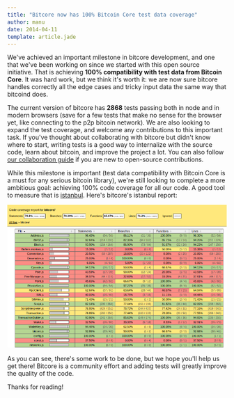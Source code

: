 ```yaml
---
title: "Bitcore now has 100% Bitcoin Core test data coverage"
author: manu
date: 2014-04-11
template: article.jade
---
```



We've achieved an important milestone in bitcore development, 
and one that we've been working on since we started with this open source initiative. 
That is achieving **100% compatibility with test data from Bitcoin
Core**. It was hard work, but we think it's worth it: we are now sure 
bitcore handles correctly all the edge cases and tricky input data
the same way that bitcoind does. 

The current version of bitcore has **2868** tests passing both in node
and in modern browsers (save for a few tests that make no sense for
the browser yet, like connecting to the p2p bitcoin network). We are
also looking to expand the test coverage, and welcome any contributions
to this important task. If you've thought about collaborating with 
bitcore but didn't know where to start, writing tests is a good way
to internalize with the source code, learn about bitcoin, and improve
the project a lot. You can also follow <a href="how-to-contribute">our collaboration guide</a> if
you are new to open-source contributions.

While this milestone is important (test data compatibility with Bitcoin 
Core is a must for any serious bitcoin library), we're still looking
to complete a more ambitious goal: achieving 100% code coverage 
for all our code. A good tool to measure that is <a href="http://gotwarlost.github.io/istanbul/">
istanbul</a>. Here's bitcore's istanbul report:

<img src="../../images/bitcore-istanbul.png"> </img>

As you can see, there's some work to be done, but we hope you'll help us
get there! Bitcore is a community effort and adding tests will greatly improve
the quality of the code.

Thanks for reading!







